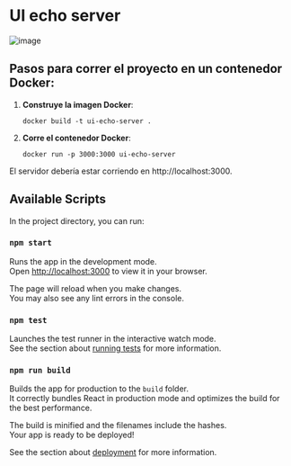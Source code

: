 # UI echo server
![image](https://github.com/brotherick14/ui-echo-server/assets/54830246/891bdc1b-fac8-471b-b910-4feb37550145)

## Pasos para correr el proyecto en un contenedor Docker:

1. **Construye la imagen Docker**: 
    ```
    docker build -t ui-echo-server .
    ```

2. **Corre el contenedor Docker**: 
    ```
    docker run -p 3000:3000 ui-echo-server
    ```

El servidor debería estar corriendo en http://localhost:3000.
## Available Scripts

In the project directory, you can run:

### `npm start`

Runs the app in the development mode.\
Open [http://localhost:3000](http://localhost:3000) to view it in your browser.

The page will reload when you make changes.\
You may also see any lint errors in the console.

### `npm test`

Launches the test runner in the interactive watch mode.\
See the section about [running tests](https://facebook.github.io/create-react-app/docs/running-tests) for more information.

### `npm run build`

Builds the app for production to the `build` folder.\
It correctly bundles React in production mode and optimizes the build for the best performance.

The build is minified and the filenames include the hashes.\
Your app is ready to be deployed!

See the section about [deployment](https://facebook.github.io/create-react-app/docs/deployment) for more information.
